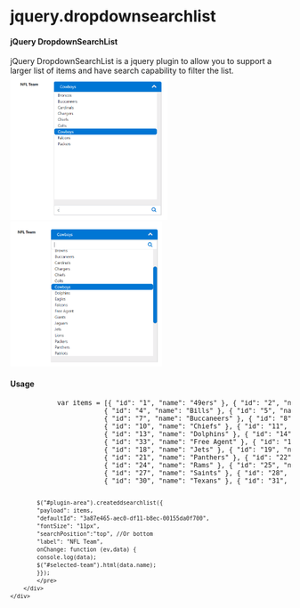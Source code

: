# jquery.dropdownsearchlist
   <div class="p-5">
        <h4>jQuery DropdownSearchList</h4>
        jQuery DropdownSearchList is a jquery plugin to allow you to support a larger list of items and have search capability to filter the list.
        <br />
        <img src="jquery.dropdownsearchlist/dropdownsearchlist1.png" height="260" />    
        <img src="jquery.dropdownsearchlist/dropdownsearchlist.png" height="260" /><br />
        <h4>Usage</h4>
        <div style="font-size:smaller">
            <pre>
            var items = [{ "id": "1", "name": "49ers" }, { "id": "2", "name": "Bears" }, { "id": "3", "name": "Bengals" }, 
                        { "id": "4", "name": "Bills" }, { "id": "5", "name": "Broncos" }, { "id": "6", "name": "Browns" }, 
                        { "id": "7", "name": "Buccaneers" }, { "id": "8", "name": "Cardinals" }, { "id": "9", "name": "Chargers" }, 
                        { "id": "10", "name": "Chiefs" }, { "id": "11", "name": "Colts" }, { "id": "12", "name": "Cowboys" }, 
                        { "id": "13", "name": "Dolphins" }, { "id": "14", "name": "Eagles" }, { "id": "15", "name": "Falcons" }, 
                        { "id": "33", "name": "Free Agent" }, { "id": "16", "name": "Giants" }, { "id": "17", "name": "Jaguars" }, 
                        { "id": "18", "name": "Jets" }, { "id": "19", "name": "Lions" }, { "id": "20", "name": "Packers" }, 
                        { "id": "21", "name": "Panthers" }, { "id": "22", "name": "Patriots" }, { "id": "23", "name": "Raiders" }, 
                        { "id": "24", "name": "Rams" }, { "id": "25", "name": "Ravens" }, { "id": "26", "name": "Redskins" }, 
                        { "id": "27", "name": "Saints" }, { "id": "28", "name": "Seahawks" }, { "id": "29", "name": "Steelers" }, 
                        { "id": "30", "name": "Texans" }, { "id": "31", "name": "Titans" }, { "id": "32", "name": "Vikings" }];
            
            $("#plugin-area").createddsearchlist({
            "payload": items,
            "defaultId": "3a87e465-aec0-df11-b8ec-00155da0f700",
            "fontSize": "11px",
            "searchPosition":"top", //Or bottom
            "label": "NFL Team",
            onChange: function (ev,data) {
            console.log(data);
            $("#selected-team").html(data.name);
            }});
            </pre>
        </div>
    </div>
